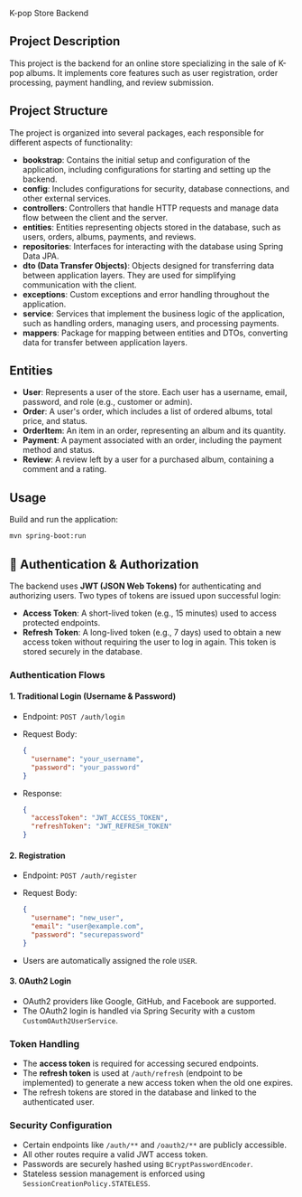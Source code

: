 K-pop Store Backend

## Project Description

This project is the backend for an online store specializing in the sale of K-pop albums. It implements core features such as user registration, order processing, payment handling, and review submission.

## Project Structure

The project is organized into several packages, each responsible for different aspects of functionality:

* **bookstrap**: Contains the initial setup and configuration of the application, including configurations for starting and setting up the backend.
* **config**: Includes configurations for security, database connections, and other external services.
* **controllers**: Controllers that handle HTTP requests and manage data flow between the client and the server.
* **entities**: Entities representing objects stored in the database, such as users, orders, albums, payments, and reviews.
* **repositories**: Interfaces for interacting with the database using Spring Data JPA.
* **dto (Data Transfer Objects)**: Objects designed for transferring data between application layers. They are used for simplifying communication with the client.
* **exceptions**: Custom exceptions and error handling throughout the application.
* **service**: Services that implement the business logic of the application, such as handling orders, managing users, and processing payments.
* **mappers**: Package for mapping between entities and DTOs, converting data for transfer between application layers.

## Entities

* **User**: Represents a user of the store. Each user has a username, email, password, and role (e.g., customer or admin).
* **Order**: A user's order, which includes a list of ordered albums, total price, and status.
* **OrderItem**: An item in an order, representing an album and its quantity.
* **Payment**: A payment associated with an order, including the payment method and status.
* **Review**: A review left by a user for a purchased album, containing a comment and a rating.

## Usage

Build and run the application:

```bash
mvn spring-boot:run
```

## 🔐 Authentication & Authorization

The backend uses **JWT (JSON Web Tokens)** for authenticating and authorizing users. Two types of tokens are issued upon successful login:

* **Access Token**: A short-lived token (e.g., 15 minutes) used to access protected endpoints.
* **Refresh Token**: A long-lived token (e.g., 7 days) used to obtain a new access token without requiring the user to log in again. This token is stored securely in the database.

### Authentication Flows

#### 1. **Traditional Login (Username & Password)**

* Endpoint: `POST /auth/login`
* Request Body:

  ```json
  {
    "username": "your_username",
    "password": "your_password"
  }
  ```
* Response:

  ```json
  {
    "accessToken": "JWT_ACCESS_TOKEN",
    "refreshToken": "JWT_REFRESH_TOKEN"
  }
  ```

#### 2. **Registration**

* Endpoint: `POST /auth/register`
* Request Body:

  ```json
  {
    "username": "new_user",
    "email": "user@example.com",
    "password": "securepassword"
  }
  ```
* Users are automatically assigned the role `USER`.

#### 3. **OAuth2 Login**

* OAuth2 providers like Google, GitHub, and Facebook are supported.
* The OAuth2 login is handled via Spring Security with a custom `CustomOAuth2UserService`.

### Token Handling

* The **access token** is required for accessing secured endpoints.
* The **refresh token** is used at `/auth/refresh` (endpoint to be implemented) to generate a new access token when the old one expires.
* The refresh tokens are stored in the database and linked to the authenticated user.

### Security Configuration

* Certain endpoints like `/auth/**` and `/oauth2/**` are publicly accessible.
* All other routes require a valid JWT access token.
* Passwords are securely hashed using `BCryptPasswordEncoder`.
* Stateless session management is enforced using `SessionCreationPolicy.STATELESS`.
